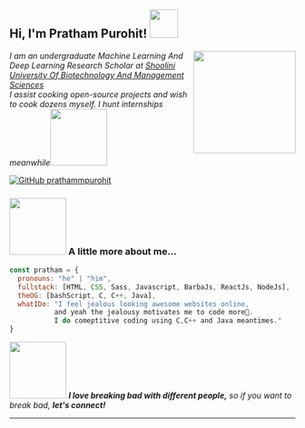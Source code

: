 <h2> Hi, I'm Pratham Purohit! <img src="https://media.giphy.com/media/My7W2lT1A4iXFhGxie/giphy.gif" width="50"></h2>
<img align='right' src="https://media.giphy.com/media/3ohzdPRIXsiTOytOPC/giphy.gif" width="180">
<p><em>I am an undergraduate Machine Learning And Deep Learning Research Scholar at <a href="https://shooliniuniversity.com/">Shoolini University Of Biotechnology And Management Sciences</a></br>I assist cooking open-source projects and wish to cook dozens myself. I hunt internships meanwhile<img src="https://media.giphy.com/media/Un1LLxF5NodZ4rl73S/giphy.gif" width="100"> 
</em></p>

[![GitHub prathammpurohit](https://img.shields.io/github/followers/prathammpurohit?label=follow&style=social)](https://github.com/prathammpurohit)


### <img src="https://media.giphy.com/media/Axp7lxJklworDmoQB9/giphy.gif" width="100"> A little more about me...  

```javascript
const pratham = {
  pronouns: "he" | "him",
  fullstack: [HTML, CSS, Sass, Javascript, BarbaJs, ReactJs, NodeJs],
  theOG: [bashScript, C, C++, Java],
  whatIDo: "I feel jealous looking awesome websites online,
           and yeah the jealousy motivates me to code more🤧.
           I do comeptitive coding using C,C++ and Java meantimes."
}
```

<img src="https://media.giphy.com/media/L2b7L9LtoegkhIuPV9/giphy.gif" width="100"><a href="https://www.linkedin.com/in/pratham-purohit-025298217/" style="text-decoration:none;"> <em><b>I love breaking bad with different people,</b> so if you want to break bad, <b>let's connect!</b></em></a>

---
